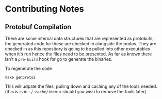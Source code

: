 # Contributing Notes

## Protobuf Compilation

There are some internal data structures that are represented as protobufs; the generated code for these are checked in alongside the protos. 
They are checked in as this repository is going to be pulled into other executables when it's run hence the files need to be presented. As far
as known there isn't a `pre-build` hook for go to generate the binaries.


To regenerate the code

```
make genprotos
```

This will udpate the files, pulling down and caching any of the tools needed. (this is is in `~/.cache/idemix` should you wish to remove the tools later)